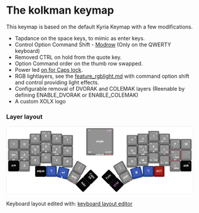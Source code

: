  # The kolkman keymap
 
 This keymap is based on the default Kyria Keymap with a few modifications.
 
*   Tapdance on the space keys, to mimic as enter keys.
*   Control Option Command Shift - [Modrow](https://precondition.github.io/home-row-mods) (Only on the QWERTY keyboard)
*   Removed  CTRL on hold from the quote key.
*   Option Command order on the thumb row swapped.
*   Power led [on for Caps lock](https://docs.splitkb.com/hc/en-us/articles/5799711553820-Power-LED).
*   RGB lightlayers, see the [feature_rgblight.md](https://github.com/qmk/qmk_firmware/blob/master/docs/feature_rgblight.md) with command option shift and control providing light effects.
*   Configurable removal of DVORAK and COLEMAK layers (Reenable by defining ENABLE_DVORAK or ENABLE_COLEMAK)
*   A custom XOLX logo 

### Layer layout     
![Alt text](./kyria.png)

Keyboard layout edited with: [keyboard layout editor](http://www.keyboard-layout-editor.com/#/gists/f7e4c83d47951cabcbdc227a47d7e257)
